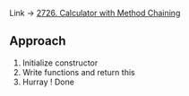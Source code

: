 Link -> [2726. Calculator with Method Chaining](https://leetcode.com/problems/calculator-with-method-chaining/?envType=study-plan-v2&envId=30-days-of-javascript)

## Approach
1. Initialize constructor
2. Write functions and return this
3. Hurray ! Done